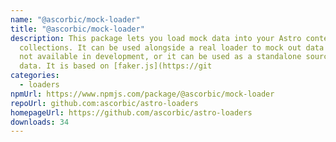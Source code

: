 ```yaml
---
name: "@ascorbic/mock-loader"
title: "@ascorbic/mock-loader"
description: This package lets you load mock data into your Astro content
  collections. It can be used alongside a real loader to mock out data that is
  not available in development, or it can be used as a standalone source of
  data. It is based on [faker.js](https://git
categories:
  - loaders
npmUrl: https://www.npmjs.com/package/@ascorbic/mock-loader
repoUrl: github.com:ascorbic/astro-loaders
homepageUrl: https://github.com/ascorbic/astro-loaders
downloads: 34
---
```

